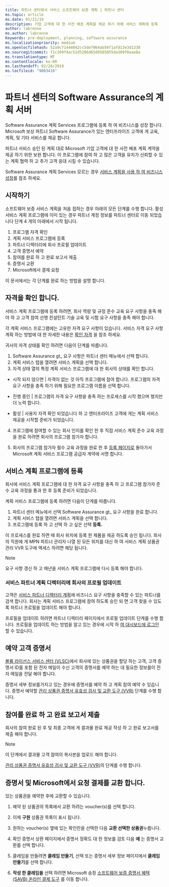 ```yaml
---
title: 파트너 센터에서 서비스 소프트웨어 보증 계획 | 파트너 센터
ms.topic: article
ms.date: 01/21/19
description: 기업 고객에 대 한 사전 배포 계획을 제공 하기 위해 서비스 계획에 등록
author: labrenne
ms.author: labrenne
Keywords: pre-deployment, planning, software assurance
ms.localizationpriority: medium
ms.openlocfilehash: 52a9c71444042cc5de7064ab56f1afd13e3d1338
ms.sourcegitcommit: f1c269f4ac52d5206d65d9585855da309f0aae8a
ms.translationtype: MT
ms.contentlocale: ko-KR
ms.lasthandoff: 02/20/2019
ms.locfileid: "9083416"
---
```

# <a name="software-assurance-planning-services-in-partner-center"></a>파트너 센터의 Software Assurance의 계획 서버

Software Assurance 계획 Services 프로그램에 등록 하 여 비즈니스를 성장 합니다. Microsoft 보상 파트너 Software Assurance가 있는 엔터프라이즈 고객에 게 교육, 계획, 및 기타 서비스를 제공 합니다.

파트너 서비스 승인 된 계획 대로 Microsoft 기업 고객에 대 한 사전 배포 계획 계약을 제공 하기 위한 보완 합니다. 이 프로그램에 참여 하 고 많은 고객을 유치가 신뢰할 수 있는 계획 협력 하 고 추가 고객 응대 시킬 수 있습니다.

Software Assurance 계획 Services 모르는 경우 [서비스 계획을 사용 하 여 비즈니스 성장](https://planningservices.partners.extranet.microsoft.com/en/Pages/default.aspx)를 참조 하세요.


## <a name="get-started"></a>시작하기

소프트웨어 보증 서비스 계획을 처음 접하는 경우 아래의 모든 단계를 수행 합니다. 활성 서비스 계획 프로그램에 이미 있는 경우 파트너 계정 정보를 파트너 센터로 이동 되었습니다 단계 4 개의 아래에서 시작 됩니다. 

1. 프로그램 자격 확인 
2. 계획 서비스 프로그램에 등록
3. 파트너 디렉터리에 회사 프로필 업데이트
4. 고객 증명서 예약 
5. 참여를 완료 하 고 완료 보고서 제출
6. 증명서 교환 
7. Microsoft에서 결제 요청

이 문서에서는 각 단계를 완료 하는 방법을 설명 합니다.

## <a name="confirm-eligibility"></a>자격을 확인 합니다.

서비스 계획 프로그램에 등록 하려면, 회사 역량 및 규정 준수 교육 요구 사항을 충족 해야 하 고 고객 참여 선행 컨설턴트 기술 교육 및 시험 요구 사항을 충족 해야 합니다. 

각 계획 서비스 프로그램에는 고유한 자격 요구 사항이 있습니다. 서비스 자격 요구 사항 계획 하는 방법에 대 한 자세한 내용은 [확인 자격](https://planningservices.partners.extranet.microsoft.com/en/Pages/partnereligibilityrequirements.aspx) 을 참조 하세요.

귀사의 자격 상태를 확인 하려면 다음이 단계를 따릅니다.

1. Software Assurance gt_ 요구 사항은 파트너 센터 메뉴에서 선택 합니다. 
2. 계획 서비스 탭을 열려면 서비스 계획을 선택 합니다.
3. 자격 상태 열의 특정 계획 서비스 프로그램에 대 한 회사의 상태를 확인 합니다. 

- 시작 되지 않으면 | 자격이 없는 것 아직 프로그램에 참여 합니다. 프로그램의 자격 요구 사항을 충족 하기 위해 필요한 프로그램 이름을 선택 합니다.

- 진행 중인 | 프로그램의 자격 요구 사항을 충족 하는 프로세스를 시작 했으며 했지만 더 노력 합니다.

- 활성 | 사용자 자격 확인 되었습니다 하 고 엔터프라이즈 고객에 게는 계획 서비스 제공을 시작할 준비가 되었습니다. 

4. 프로그램에 참여할 수 있는 회사 인지를 확인 한 후 직접 서비스 계획 준수 교육 과정을 완료 하려면 회사의 프로그램 참가자 합니다. 

5. 회사의 프로그램 참가자 필수 교육 과정을 완료 한 후 [등록 페이지로](https://planningservices.partners.extranet.microsoft.com/en/Pages/GetRegistered.aspx) 돌아가서 Microsoft 계획 서비스 프로그램 공급자 계약에 서명 합니다. 

## <a name="enroll-in-the-planning-services-program"></a>서비스 계획 프로그램에 등록

회사에 서비스 계획 프로그램에 대 한 자격 요구 사항을 충족 하 고 프로그램 참가자 준수 교육 과정을 통과 한 후 등록 준비가 되었습니다. 

계획 서비스 프로그램에 등록 하려면 다음이 단계를 따릅니다.

1. 파트너 센터 메뉴에서 선택 Software Assurance gt_ 요구 사항을 완료 합니다. 
2. 계획 서비스 탭을 열려면 서비스 계획을 선택 합니다.
3. 프로그램에 등록 하 고 선택 하 고 싶은 선택 **등록.**

이 프로세스를 완료 하면 때 회사 위치에 등록 한 제품을 제공 하도록 승인 됩니다. 회사의 직원에 게 MPN 파트너 관리자 나열 된 모든 위치를 대신 하 여 서비스 계획 상품권 관리 VVR 도구에 액세스 하려면 해당 됩니다.
>[!Note]
> 요구 사항 갱신 하 고 매년을 서비스 계획 프로그램에 다시 등록 해야 합니다.

### <a name="update-your-companys-profile-in-the-planning-services-partner-directory"></a>서비스 파트너 계획 디렉터리에 회사의 프로필 업데이트 

고객은 [서비스 파트너 디렉터리 계획](https://directory.partners.extranet.microsoft.com/psbproviders/)에 비즈니스 요구 사항을 충족할 수 있는 파트너를 검색 합니다. 회사는 계획 서비스 프로그램에 참여 하도록 승인 되 면 고객 찾을 수 있도록 파트너 프로필을 업데이트 해야 합니다. 

프로필을 업데이트 하려면 파트너 디렉터리 페이지에서 프로필 업데이트 단계를 수행 합니다. 프로필을 업데이트 하는 방법을 알고 있는 경우에 시작 하 [여 대시보드에 로그인](https://planningservices.partners.extranet.microsoft.com/en/Pages/dashboard.aspx) 할 수 있습니다.  

## <a name="reserve-customer-voucher"></a>예약 고객 증명서

[볼륨 라이선스 서비스 센터 (VLSC)](https://www.microsoft.com/Licensing/servicecenter/default.aspx)에서 회사에 있는 상품권을 할당 하는 고객, 고객 증명서 ID를 포함 된 전자 메일이 수신 고객의 증명서를 예약 하는 데 필요한 정보를이 전자 메일을 전달 해야 합니다. 

증명서 세부 정보를가지고 있는 경우에 증명서를 예약 하 고 계획 참여 예약 수 있습니다. 증명서 예약할 [관리 상품권 증명서 유효성 검사 및 교환 도구 (VVR)](voucher-validation-tool.md) 단계를 수행 합니다.  

## <a name="complete-the-engagement-and-submit-completion-report"></a>참여를 완료 하 고 완료 보고서 제출

회사의 참여 완료 된 후 및 최종 고객에 게 결과물 완료 제공 작성 하 고 완료 보고서를 제출 해야 합니다.

>[!NOTE]
> 이 단계에서 결과물 고객 참여의 복사본을 업로드 해야 합니다. 


[관리 상품권 증명서 유효성 검사 및 교환 도구 (VVR)](voucher-validation-tool.md)의 단계를 수행 합니다.

## <a name="redeem-a-voucher-and-request-payment-from-microsoft"></a>증명서 및 Microsoft에서 요청 결제를 교환 합니다.

있는 상품권을 예약한 후에 교환할 수 있습니다. 

1. 예약 된 상품권의 목록에서 교환 하려는 voucher(s)를 선택 합니다. 
2. 이제 **구원** 상품권 목록이 표시 됩니다.
3. 원하는 voucher(s) 옆에 있는 확인란을 선택한 다음 **교환 선택한 상품권**누릅니다.
4. 확인 증명서 상환 페이지에서 증명서 정확도 대 한 정보를 검토 다음 **예** 는 증명서 교환를 선택 합니다.

5. 클레임을 만들려면 **클레임 만들기**, 선택 또는 증명서 세부 정보 페이지에서 **클레임 만들기**를 선택 합니다.

6. **작성 한 클레임을** 선택 하려면 Microsoft 송장 [소프트웨어 보증 증명서 혜택 (SAVB) 온라인 결제 도구](https://planningservices.partners.extranet.microsoft.com/en/Pages/getpaid.aspx) 를 이동 합니다.




